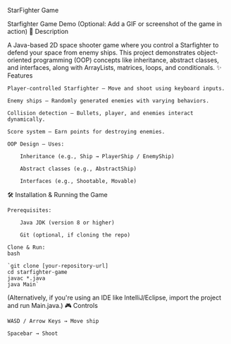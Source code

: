 StarFighter Game

Starfighter Game Demo (Optional: Add a GIF or screenshot of the game in action)
🚀 Description

A Java-based 2D space shooter game where you control a Starfighter to defend your space from enemy ships. This project demonstrates object-oriented programming (OOP) concepts like inheritance, abstract classes, and interfaces, along with ArrayLists, matrices, loops, and conditionals.
✨ Features

    Player-controlled Starfighter – Move and shoot using keyboard inputs.

    Enemy ships – Randomly generated enemies with varying behaviors.

    Collision detection – Bullets, player, and enemies interact dynamically.

    Score system – Earn points for destroying enemies.

    OOP Design – Uses:

        Inheritance (e.g., Ship → PlayerShip / EnemyShip)

        Abstract classes (e.g., AbstractShip)

        Interfaces (e.g., Shootable, Movable)

🛠️ Installation & Running the Game

    Prerequisites:

        Java JDK (version 8 or higher)

        Git (optional, if cloning the repo)

    Clone & Run:
    bash

    `git clone [your-repository-url]  
    cd starfighter-game  
    javac *.java  
    java Main`

(Alternatively, if you're using an IDE like IntelliJ/Eclipse, import the project and run Main.java.)
🎮 Controls

    WASD / Arrow Keys → Move ship

    Spacebar → Shoot
